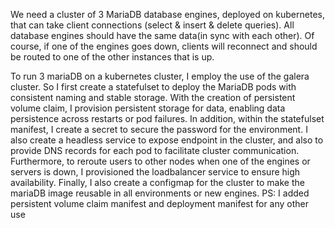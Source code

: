 We need a cluster of 3 MariaDB database engines, deployed on kubernetes,
that can take client connections (select & insert & delete queries). All
database engines should have the same data(in sync with each other). Of
course, if one of the engines goes down, clients will reconnect and should be
routed to one of the other instances that is up.

To run 3 mariaDB on a kubernetes cluster, I employ the use of the galera cluster.
So I first create a statefulset to deploy the MariaDB pods with consistent naming and stable
storage. With the creation of persistent volume claim, I provision persistent storage for data,
enabling data persistence across restarts or pod failures. In addition, within the statefulset
manifest, I create a secret to secure the password for the environment.
I also create a headless service to expose endpoint in the cluster, and also to provide DNS
records for each pod to facilitate cluster communication.
Furthermore, to reroute users to other nodes when one of the engines or servers is down, I
provisioned the loadbalancer service to ensure high availability.
Finally, I also create a configmap for the cluster to make the mariaDB image reusable in all
environments or new engines.
PS: I added persistent volume claim manifest and deployment manifest for any other use
